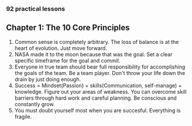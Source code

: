 ### 92 practical lessons

## Chapter 1: The 10 Core Principles
1. Common sense is completely arbitrary. The loss of balance is at the heart of evolution. Just move forward. 
2. NASA made it to the moon because that was the goal. Set a clear specific timeframe for the goal and commit. 
3. Everyone in true team should bear full responsibility for accomplishing the goals of the team. Be a team player. Don't throw your life down the drain by just doing enough.
4. Success = Mindset(Passion) + skills(Communication, self-manage) + knowledge. Figure out your areas of weakness. You can overcome skill barriers through hard work and careful planning. Be conscious and constantly grow.
5. You must doubt yourself most when you are succesful. Everything is fragile.